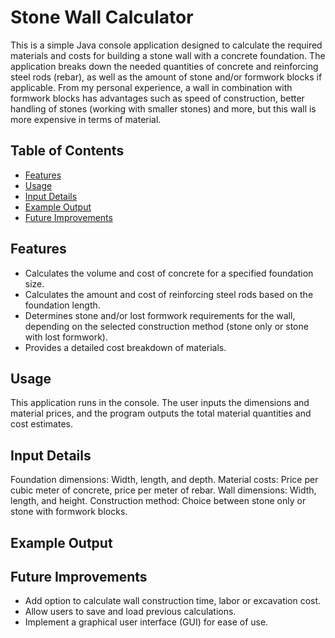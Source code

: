 # Stone Wall Calculator

This is a simple Java console application designed to calculate the required materials and costs for building a stone wall with a concrete foundation. The application breaks down the needed quantities of concrete and reinforcing steel rods (rebar), as well as the amount of stone and/or formwork blocks if applicable. From my personal experience, a wall in combination with formwork blocks has advantages such as speed of construction, better handling of stones (working with smaller stones) and more, but this wall is more expensive in terms of material.

## Table of Contents
- [Features](#features)
- [Usage](#usage)
- [Input Details](#input-details)
- [Example Output](#example-output)
- [Future Improvements](#future-improvements)

## Features
- Calculates the volume and cost of concrete for a specified foundation size.
- Calculates the amount and cost of reinforcing steel rods based on the foundation length.
- Determines stone and/or lost formwork requirements for the wall, depending on the selected construction method (stone only or stone with lost formwork).
- Provides a detailed cost breakdown of materials.

## Usage
This application runs in the console. The user inputs the dimensions and material prices, and the program outputs the total material quantities and cost estimates.

## Input Details
Foundation dimensions: Width, length, and depth.
Material costs: Price per cubic meter of concrete, price per meter of rebar.
Wall dimensions: Width, length, and height.
Construction method: Choice between stone only or stone with formwork blocks.

## Example Output


## Future Improvements
- Add option to calculate wall construction time, labor or excavation cost.
- Allow users to save and load previous calculations.
- Implement a graphical user interface (GUI) for ease of use.

